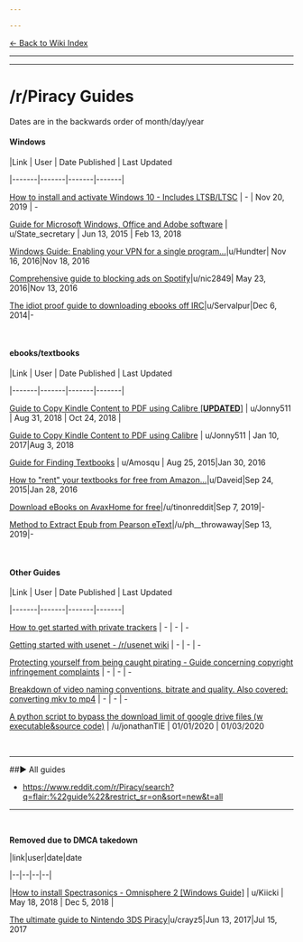 ---
---
[<- Back to Wiki Index](https://www.reddit.com/r/Piracy/wiki/index)

---
---

# /r/Piracy Guides

Dates are in the backwards order of month/day/year

#### Windows 
|Link | User | Date Published | Last Updated
|-------|-------|-------|-------|
[How to install and activate Windows 10  - Includes LTSB/LTSC](https://www.reddit.com/r/Piracy/wiki/win10upgrade_activation) | - | Nov 20, 2019 | -
[Guide for Microsoft Windows, Office and Adobe software](https://www.reddit.com/r/Piracy/comments/39qnll/guide_for_microsoft_windows_office_and_adobe/) | u/State_secretary | Jun 13, 2015 | Feb 13, 2018 
[Windows Guide: Enabling your VPN for a single program...](https://www.reddit.com/r/Piracy/comments/5dbfm3/windows_guide_enabling_your_vpn_for_a_single/)|u/Hundter| Nov 16, 2016|Nov 18, 2016
[Comprehensive guide to blocking ads on Spotify](https://www.reddit.com/r/Piracy/comments/4kn6rq/comprehensive_guide_to_blocking_ads_on_spotify/)|u/nic2849| May 23, 2016|Nov 13, 2016
[The idiot proof guide to downloading ebooks off IRC](https://www.reddit.com/r/Piracy/comments/2oftbu/guide_the_idiot_proof_guide_to_downloading_ebooks/)|u/Servalpur|Dec 6, 2014|-

&nbsp;

#### ebooks/textbooks

|Link | User | Date Published | Last Updated
|-------|-------|-------|-------|
[Guide to Copy Kindle Content to PDF using Calibre [**UPDATED**]](https://reddit.com/r/Piracy/comments/9bz51f/guide_to_copy_kindle_content_to_pdf_using_calibre/) | u/Jonny511 | Aug 31, 2018 | Oct 24, 2018 |
[Guide to Copy Kindle Content to PDF using Calibre](https://www.reddit.com/r/Piracy/comments/5n7xs5/guide_to_copy_kindle_content_to_pdf_using_calibre/) | u/Jonny511 | Jan 10, 2017|Aug 3, 2018
[Guide for Finding Textbooks](https://www.reddit.com/r/Piracy/comments/3i9y7n/guide_for_finding_textbooks/) | u/Amosqu | Aug 25, 2015|Jan 30, 2016
[How to "rent" your textbooks for free from Amazon...](https://www.reddit.com/r/Piracy/comments/3ma9qe/guide_how_to_rent_your_textbooks_for_free_from/)|u/Daveid|Sep 24, 2015|Jan 28, 2016
[Download eBooks on AvaxHome for free](https://www.reddit.com/r/Piracy/comments/d0rfpe/download_ebooks_on_avaxhome_for_free/)|/u/tinonreddit|Sep 7, 2019|-
[Method to Extract Epub from Pearson eText](https://www.reddit.com/r/Piracy/comments/d3g7rw/method_to_extract_epub_from_pearson_etext/)|/u/ph__throwaway|Sep 13, 2019|-


&nbsp;

#### Other Guides

|Link | User | Date Published | Last Updated
|-------|-------|-------|-------|
[How to get started with private trackers](https://www.reddit.com/r/Piracy/wiki/private_trackers) | - | - | -
[Getting started with usenet - /r/usenet wiki](https://www.reddit.com/r/usenet/wiki/index) | - | - | -
[Protecting yourself from being caught pirating - Guide concerning copyright infringement complaints](https://www.reddit.com/r/Piracy/wiki/isp_complaints) | - | - | -
[Breakdown of video naming conventions, bitrate and quality. Also covered: converting mkv to mp4](https://www.reddit.com/r/Piracy/wiki/video_quality_and_types_of_releases) | - | - | -
[A python script to bypass the download limit of google drive files (w executable&source code)](https://www.reddit.com/r/Piracy/comments/eikrl3/a_python_script_to_bypass_the_download_limit_of/) | /u/jonathanTIE | 01/01/2020 | 01/03/2020


&nbsp;

---

##► All guides

* https://www.reddit.com/r/Piracy/search?q=flair:%22guide%22&restrict_sr=on&sort=new&t=all

---

&nbsp;

**Removed due to DMCA takedown**

|link|user|date|date
|--|--|--|--|
|[How to install Spectrasonics - Omnisphere 2 [Windows Guide]](https://www.reddit.com/r/Piracy/comments/8khu8q/how_to_install_spectrasonics_omnisphere_2_windows/) | u/Kiicki | May 18, 2018 | Dec 5, 2018 |
[The ultimate guide to Nintendo 3DS Piracy](https://www.reddit.com/r/Piracy/comments/6h2vdd/the_ultimate_guide_to_nintendo_3ds_piracy/)|u/crayz5|Jun 13, 2017|Jul 15, 2017